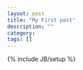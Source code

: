 ```yaml
---
layout: post
title: "My First post"
description: ""
category: 
tags: []
---
```

{% include JB/setup %}
